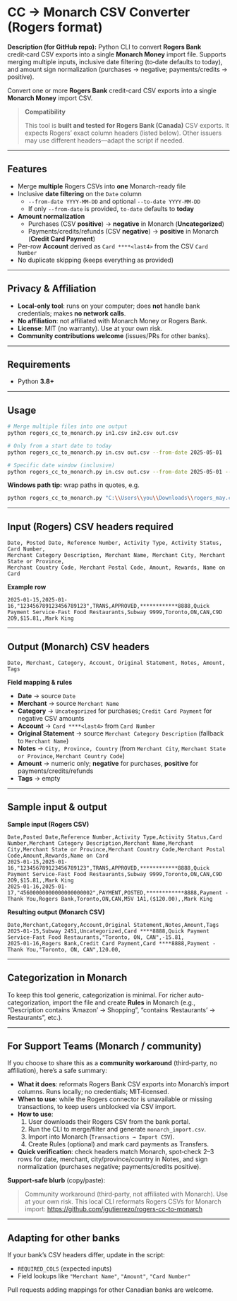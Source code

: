 # CC → Monarch CSV Converter (Rogers format)

**Description (for GitHub repo):** Python CLI to convert **Rogers Bank** credit‑card CSV exports into a single **Monarch Money** import file. Supports merging multiple inputs, inclusive date filtering (to‑date defaults to today), and amount sign normalization (purchases → negative; payments/credits → positive).

Convert one or more **Rogers Bank** credit-card CSV exports into a single **Monarch Money** import CSV.

> **Compatibility**
>
> This tool is **built and tested for Rogers Bank (Canada)** CSV exports. It expects Rogers’ exact column headers (listed below). Other issuers may use different headers—adapt the script if needed.

---

## Features

- Merge **multiple** Rogers CSVs into **one** Monarch-ready file
- Inclusive **date filtering** on the `Date` column
  - `--from-date YYYY-MM-DD` and optional `--to-date YYYY-MM-DD`
  - If only `--from-date` is provided, `to-date` defaults to **today**
- **Amount normalization**
  - Purchases (CSV **positive**) → **negative** in Monarch (**Uncategorized**)
  - Payments/credits/refunds (CSV **negative**) → **positive** in Monarch (**Credit Card Payment**)
- Per-row **Account** derived as `Card ****<last4>` from the CSV `Card Number`
- No duplicate skipping (keeps everything as provided)

---

## Privacy & Affiliation

- **Local-only tool**: runs on your computer; does **not** handle bank credentials; makes **no network calls**.
- **No affiliation**: not affiliated with Monarch Money or Rogers Bank.
- **License**: MIT (no warranty). Use at your own risk.
- **Community contributions welcome** (issues/PRs for other banks).

---

## Requirements

- Python **3.8+**

---

## Usage

```bash
# Merge multiple files into one output
python rogers_cc_to_monarch.py in1.csv in2.csv out.csv

# Only from a start date to today
python rogers_cc_to_monarch.py in.csv out.csv --from-date 2025-05-01

# Specific date window (inclusive)
python rogers_cc_to_monarch.py in.csv out.csv --from-date 2025-05-01 --to-date 2025-05-31
```

**Windows path tip:** wrap paths in quotes, e.g.

```bash
python rogers_cc_to_monarch.py "C:\\Users\\you\\Downloads\\rogers_may.csv" "C:\\Users\\you\\Downloads\\monarch_import.csv"
```

---

## Input (Rogers) CSV headers required

```
Date, Posted Date, Reference Number, Activity Type, Activity Status, Card Number,
Merchant Category Description, Merchant Name, Merchant City, Merchant State or Province,
Merchant Country Code, Merchant Postal Code, Amount, Rewards, Name on Card
```

**Example row**

```
2025-01-15,2025-01-16,"123456789123456789123",TRANS,APPROVED,************8888,Quick Payment Service-Fast Food Restaurants,Subway 9999,Toronto,ON,CAN,C9D 2O9,$15.81,,Mark King
```

---

## Output (Monarch) CSV headers

```
Date, Merchant, Category, Account, Original Statement, Notes, Amount, Tags
```

**Field mapping & rules**

- **Date** → source `Date`
- **Merchant** → source `Merchant Name`
- **Category** → `Uncategorized` for purchases; `Credit Card Payment` for negative CSV amounts
- **Account** → `Card ****<last4>` from `Card Number`
- **Original Statement** → source `Merchant Category Description` (fallback to `Merchant Name`)
- **Notes** → `City, Province, Country` (from `Merchant City`, `Merchant State or Province`, `Merchant Country Code`)
- **Amount** → numeric only; **negative** for purchases, **positive** for payments/credits/refunds
- **Tags** → empty

---

## Sample input & output

**Sample input (Rogers CSV)**
```csv
Date,Posted Date,Reference Number,Activity Type,Activity Status,Card Number,Merchant Category Description,Merchant Name,Merchant City,Merchant State or Province,Merchant Country Code,Merchant Postal Code,Amount,Rewards,Name on Card
2025-01-15,2025-01-16,"123456789123456789123",TRANS,APPROVED,************8888,Quick Payment Service-Fast Food Restaurants,Subway 9999,Toronto,ON,CAN,C9D 2O9,$15.81,,Mark King
2025-01-16,2025-01-17,"45600000000000000000002",PAYMENT,POSTED,************8888,Payment - Thank You,Rogers Bank,Toronto,ON,CAN,M5V 1A1,($120.00),,Mark King
```

**Resulting output (Monarch CSV)**
```csv
Date,Merchant,Category,Account,Original Statement,Notes,Amount,Tags
2025-01-15,Subway 2451,Uncategorized,Card ****8888,Quick Payment Service-Fast Food Restaurants,"Toronto, ON, CAN",-15.81,
2025-01-16,Rogers Bank,Credit Card Payment,Card ****8888,Payment - Thank You,"Toronto, ON, CAN",120.00,
```

---

## Categorization in Monarch

To keep this tool generic, categorization is minimal. For richer auto-categorization, import the file and create **Rules** in Monarch (e.g., “Description contains ‘Amazon’ → Shopping”, “contains ‘Restaurants’ → Restaurants”, etc.).

---

## For Support Teams (Monarch / community)

If you choose to share this as a **community workaround** (third‑party, no affiliation), here’s a safe summary:

- **What it does**: reformats Rogers Bank CSV exports into Monarch’s import columns. Runs locally; no credentials; MIT‑licensed.
- **When to use**: while the Rogers connector is unavailable or missing transactions, to keep users unblocked via CSV import.
- **How to use**:
  1) User downloads their Rogers CSV from the bank portal.
  2) Run the CLI to merge/filter and generate `monarch_import.csv`.
  3) Import into Monarch (`Transactions → Import CSV`).
  4) Create Rules (optional) and mark card payments as Transfers.
- **Quick verification**: check headers match Monarch, spot‑check 2–3 rows for date, merchant, city/province/country in Notes, and sign normalization (purchases negative; payments/credits positive).

**Support‑safe blurb** (copy/paste):
> Community workaround (third‑party, not affiliated with Monarch). Use at your own risk. This local CLI reformats Rogers CSVs for Monarch import: https://github.com/jgutierrezo/rogers-cc-to-monarch

---

## Adapting for other banks

If your bank’s CSV headers differ, update in the script:

- `REQUIRED_COLS` (expected inputs)
- Field lookups like `"Merchant Name"`, `"Amount"`, `"Card Number"`

Pull requests adding mappings for other Canadian banks are welcome.

